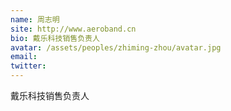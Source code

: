 ```yaml
---
name: 周志明
site: http://www.aeroband.cn
bio: 戴乐科技销售负责人
avatar: /assets/peoples/zhiming-zhou/avatar.jpg
email: 
twitter: 
---
```

戴乐科技销售负责人
